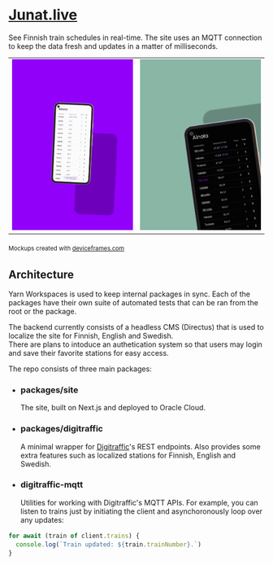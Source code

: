 # [Junat.live](https://junat.live)

See Finnish train schedules in real-time. The site uses an MQTT connection to keep the data fresh and updates in a matter of milliseconds.

<table>
<tbody><tr>
<td>
<img src="docs/static/images/phone1.png" alt="A phone mockup with Ainola route in junat.live" />
</td>

<td>
<img src="docs/static/images/phone2.png" alt="A phone mockup in a dark mode with Ainola route in junat.live"/>
</td>
</tr></tbody>
</table>

<sub>Mockups created with [deviceframes.com](https://deviceframes.com)<sub>

## Architecture

Yarn Workspaces is used to keep internal packages in sync. Each of the packages have their own suite of automated tests that can be
ran from the root or the package.

The backend currently consists of a headless CMS (Directus) that is used to localize the site for Finnish, English and Swedish.  
There are plans to intoduce an authetication system so that users may login and save their favorite stations for easy access.

The repo consists of three main packages:

- ### packages/site

  The site, built on Next.js and deployed to Oracle Cloud.

- ### packages/digitraffic

  A minimal wrapper for [Digitraffic](https://digitraffic.fi)'s REST endpoints. Also provides some extra features such as localized stations for Finnish, English and Swedish.

- ### digitraffic-mqtt
  Utilities for working with Digitraffic's MQTT APIs. For example, you can listen to trains just by initiating the client and asynchoronously loop over any updates:

```js
for await (train of client.trains) {
  console.log(`Train updated: ${train.trainNumber}.`)
}
```
